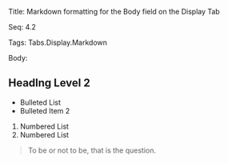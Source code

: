 Title:  Markdown formatting for the Body field on the Display Tab

Seq:    4.2

Tags:   Tabs.Display.Markdown

Body:   
 
## Headlng Level 2

* Bulleted List
* Bulleted Item 2

1. Numbered List
3. Numbered List

> To be or not to be, that is the question. 


